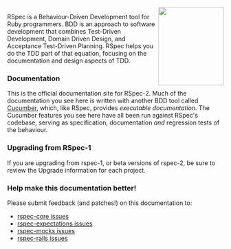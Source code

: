 <div style="float: right; padding-left:5px"><a href="http://pragprog.com/titles/achbd/the-rspec-book" style="border:0" target="_blank"><img src="http://www.pragprog.com/images/covers/190x228/achbd.jpg" style="height:182px;width:152px;"></a></div>

RSpec is a Behaviour-Driven Development tool for Ruby programmers. BDD is an
approach to software development that combines Test-Driven Development, Domain
Driven Design, and Acceptance Test-Driven Planning. RSpec helps you do the TDD
part of that equation, focusing on the documentation and design aspects of TDD.

### Documentation

This is the official documentation site for RSpec-2. Much of the documentation
you see here is written with another BDD tool called
[Cucumber](http://github.com/aslakhellesoy/cucumber), which, like RSpec,
provides _executable documentation_. The Cucumber features you see here have
all been run against RSpec's codebase, serving as specification, documentation
_and_ regression tests of the behaviour.


### Upgrading from RSpec-1

If you are upgrading from rspec-1, or beta versions of rspec-2, be sure to
review the Upgrade information for each project.

### Help make this documentation better!

Please submit feedback (and patches!) on this documentation to:

* [rspec-core issues](http://github.com/rspec/rspec-core/issues)
* [rspec-expectations issues](http://github.com/rspec/rspec-expectations/issues)
* [rspec-mocks issues](http://github.com/rspec/rspec-mocks/issues)
* [rspec-rails issues](http://github.com/rspec/rspec-rails/issues)

